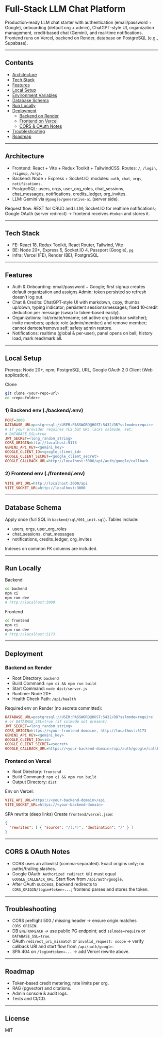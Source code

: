 #  Full‑Stack LLM Chat Platform

Production‑ready LLM chat starter with authentication (email/password + Google), onboarding (default org + admin), ChatGPT‑style UI, organization management, credit‑based chat (Gemini), and real‑time notifications. Frontend runs on Vercel, backend on Render, database on PostgreSQL (e.g., Supabase).

---

## Contents
- [Architecture](#architecture)
- [Tech Stack](#tech-stack)
- [Features](#features)
- [Local Setup](#local-setup)
- [Environment Variables](#environment-variables)
- [Database Schema](#database-schema)
- [Run Locally](#run-locally)
- [Deployment](#deployment)
  - [Backend on Render](#backend-on-render)
  - [Frontend on Vercel](#frontend-on-vercel)
  - [CORS & OAuth Notes](#cors--oauth-notes)
- [Troubleshooting](#troubleshooting)
- [Roadmap](#roadmap)

---

## Architecture
- Frontend: React + Vite + Redux Toolkit + TailwindCSS. Routes: `/`, `/login`, `/signup`, `/orgs`.
- Backend: Node + Express + Socket.IO, modules: `auth`, `chat`, `orgs`, `notifications`.
- PostgreSQL: users, orgs, user_org_roles, chat_sessions, chat_messages, notifications, credits_ledger, org_invites.
- LLM: Gemini via `@google/generative-ai` (server side).

Request flow: REST for CRUD and LLM; Socket.IO for realtime notifications; Google OAuth (server redirect) → frontend receives `#token` and stores it.

---

## Tech Stack
- FE: React 18, Redux Toolkit, React Router, Tailwind, Vite
- BE: Node 20+, Express 5, Socket.IO 4, Passport (Google), `pg`
- Infra: Vercel (FE), Render (BE), PostgreSQL

---

## Features
- Auth & Onboarding: email/password + Google; first signup creates default organization and assigns Admin; token persisted so refresh doesn’t log out.
- Chat & Credits: ChatGPT‑style UI with markdown, copy, thumbs up/down, typing indicator; persistent sessions/messages; fixed 10‑credit deduction per message (swap to token‑based easily).
- Organizations: list/create/rename; set active org (sidebar switcher); invite members; update role (admin/member) and remove member; cannot demote/remove self; safety admin restore.
- Notifications: realtime (global & per‑user), panel opens on bell, history load, mark read/mark all.

---

## Local Setup
Prereqs: Node 20+, npm, PostgreSQL URL, Google OAuth 2.0 Client (Web application).

Clone
```bash
git clone <your-repo-url>
cd <repo-folder>
```

### 1) Backend env (./backend/.env)
```ini
PORT=3000
DATABASE_URL=postgresql://USER:PASSWORD@HOST:5432/DB?sslmode=require
# If your provider requires TLS but URL lacks sslmode, set:
# DATABASE_SSL=true
JWT_SECRET=<long_random_string>
CORS_ORIGIN=http://localhost:5173
GEMINI_API_KEY=<gemini_key>
GOOGLE_CLIENT_ID=<google_client_id>
GOOGLE_CLIENT_SECRET=<google_client_secret>
GOOGLE_CALLBACK_URL=http://localhost:3000/api/auth/google/callback
```

### 2) Frontend env (./frontend/.env)
```ini
VITE_API_URL=http://localhost:3000/api
VITE_SOCKET_URL=http://localhost:3000
```

---

## Database Schema
Apply once (full SQL in `backend/sql/001_init.sql`). Tables include:
- users, orgs, user_org_roles
- chat_sessions, chat_messages
- notifications, credits_ledger, org_invites

Indexes on common FK columns are included.

---

## Run Locally
Backend
```bash
cd backend
npm ci
npm run dev
# http://localhost:3000
```
Frontend
```bash
cd frontend
npm ci
npm run dev
# http://localhost:5173
```

---

## Deployment

### Backend on Render
- Root Directory: `backend`
- Build Command: `npm ci && npm run build`
- Start Command: `node dist/server.js`
- Runtime: Node 20+
- Health Check Path: `/api/health`

Required env on Render (no secrets committed):
```ini
DATABASE_URL=postgresql://USER:PASSWORD@HOST:5432/DB?sslmode=require
# or DATABASE_SSL=true (if sslmode not present)
JWT_SECRET=<long_random_string>
CORS_ORIGIN=https://<your-frontend-domain>, http://localhost:5173
GEMINI_API_KEY=<gemini_key>
GOOGLE_CLIENT_ID=<id>
GOOGLE_CLIENT_SECRET=<secret>
GOOGLE_CALLBACK_URL=https://<your-backend-domain>/api/auth/google/callback
```

### Frontend on Vercel
- Root Directory: `frontend`
- Build Command: `npm ci && npm run build`
- Output Directory: `dist`

Env on Vercel:
```ini
VITE_API_URL=https://<your-backend-domain>/api
VITE_SOCKET_URL=https://<your-backend-domain>
```

SPA rewrite (deep links)
Create `frontend/vercel.json`:
```json
{
  "rewrites": [ { "source": "/(.*)", "destination": "/" } ]
}
```

---

## CORS & OAuth Notes
- CORS uses an allowlist (comma‑separated). Exact origins only; no paths/trailing slashes.
- Google OAuth: `Authorized redirect URI` must equal `GOOGLE_CALLBACK_URL`. Start flow from `/api/auth/google`.
- After OAuth success, backend redirects to `CORS_ORIGIN/login#token=...`; frontend parses and stores the token.

---

## Troubleshooting
- CORS preflight 500 / missing header → ensure origin matches `CORS_ORIGIN`.
- DB `ENETUNREACH` → use public PG endpoint; add `sslmode=require` or `DATABASE_SSL=true`.
- OAuth `redirect_uri_mismatch` or `invalid_request: scope` → verify callback URI and start flow from `/api/auth/google`.
- SPA 404 on `/login#token=...` → add Vercel rewrite above.

---

## Roadmap
- Token‑based credit metering; rate limits per org.
- RAG (pgvector) and citations.
- Admin console & audit logs.
- Tests and CI/CD.

---

## License
MIT
